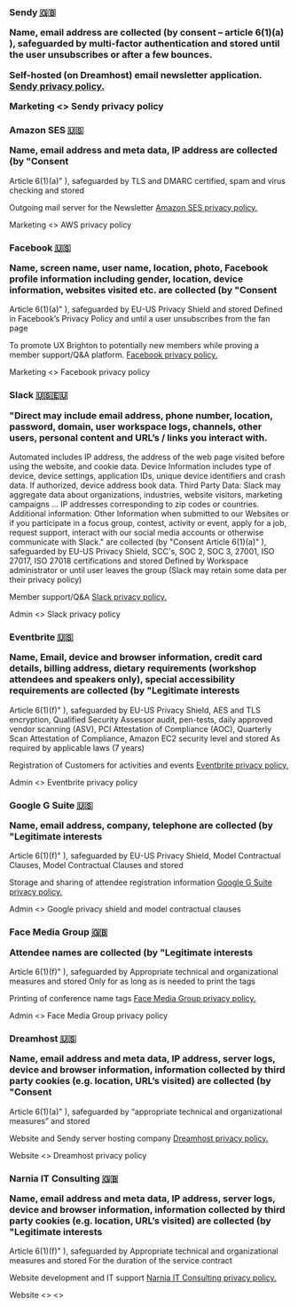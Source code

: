 ###	Sendy	<abbr title="UK">🇬🇧</abbr>	<p>	Name, email address	are collected (by	consent – article 6(1)(a)	), safeguarded by	multi-factor authentication	 and stored	until the user unsubscribes or after a few bounces.	</p><p>	Self-hosted (on Dreamhost) email newsletter application.	[Sendy privacy policy.](	https://sendy.co/privacy-policy	)</p>	Marketing	<>	Sendy privacy policy
###	Amazon SES	<abbr title="USA">🇺🇸</abbr>	<p>	Name, email address and meta data, IP address	are collected (by	"Consent
Article 6(1)(a)"	), safeguarded by	TLS and DMARC certified, spam and virus checking	 and stored		</p><p>	Outgoing mail server for the Newsletter	[Amazon SES privacy policy.](		)</p>	Marketing	<>	AWS privacy policy
###	Facebook	<abbr title="USA">🇺🇸</abbr>	<p>	Name, screen name, user name, location, photo, Facebook profile information including gender, location, device information, websites visited etc.	are collected (by	"Consent
Article 6(1)(a)"	), safeguarded by	EU-US Privacy Shield	 and stored	Defined in Facebook’s Privacy Policy and until a user unsubscribes from the fan page	</p><p>	To promote UX Brighton to potentially new members while proving a member support/Q&A platform.	[Facebook privacy policy.](		)</p>	Marketing	<>	Facebook privacy policy
###	Slack	<abbr title="USA">🇺🇸</abbr><abbr title="EU">🇪🇺</abbr>	<p>	"Direct may include email address, phone number, location, password, domain, user workspace logs, channels, other users, personal content and URL’s / links you interact with.
Automated includes IP address, the address of the web page visited before using the website, and cookie data.
Device Information includes type of device, device settings, application IDs, unique device identifiers and crash data. If authorized, device address book data.
Third Party Data: Slack may aggregate data about organizations, industries, website visitors, marketing campaigns … IP addresses corresponding to zip codes or countries.
Additional information: Other Information when submitted to our Websites or if you participate in a focus group, contest, activity or event, apply for a job, request support, interact with our social media accounts or otherwise communicate with Slack."	are collected (by	"Consent
Article 6(1)(a)"	), safeguarded by	EU-US Privacy Shield, SCC's, SOC 2, SOC 3, 27001, ISO 27017, ISO 27018 certifications	 and stored	Defined by Workspace administrator or until user leaves the group (Slack may retain some data per their privacy policy)	</p><p>	Member support/Q&A	[Slack privacy policy.](		)</p>	Admin	<>	Slack privacy policy
###	Eventbrite	<abbr title="USA">🇺🇸</abbr>	<p>	Name, Email, device and browser information, credit card details, billing address, dietary requirements (workshop attendees and speakers only), special accessibility requirements	are collected (by	"Legitimate interests
Article 6(1)(f)"	), safeguarded by	EU-US Privacy Shield, AES and TLS encryption, Qualified Security Assessor audit, pen-tests, daily approved vendor scanning (ASV), PCI Attestation of Compliance (AOC), Quarterly Scan Attestation of Compliance, Amazon EC2 security level	 and stored	As required by applicable laws (7 years)	</p><p>	Registration of Customers for activities and events	[Eventbrite privacy policy.](		)</p>	Admin	<>	Eventbrite privacy policy
###	Google G Suite	<abbr title="USA">🇺🇸</abbr>	<p>	Name, email address, company, telephone	are collected (by	"Legitimate interests
Article 6(1)(f)"	), safeguarded by	EU-US Privacy Shield, Model Contractual Clauses, Model Contractual Clauses	 and stored		</p><p>	Storage and sharing of attendee registration information	[Google G Suite privacy policy.](		)</p>	Admin	<>	Google privacy shield and model contractual clauses
###	Face Media Group	<abbr title="UK">🇬🇧</abbr>	<p>	Attendee names	are collected (by	"Legitimate interests
Article 6(1)(f)"	), safeguarded by	Appropriate technical and organizational measures	 and stored	Only for as long as is needed to print the tags	</p><p>	Printing of conference name tags	[Face Media Group privacy policy.](		)</p>	Admin	<>	Face Media Group privacy policy
###	Dreamhost	<abbr title="USA">🇺🇸</abbr>	<p>	Name, email address and meta data, IP address, server logs, device and browser information, information collected by third party cookies (e.g. location, URL’s visited)	are collected (by	"Consent
Article 6(1)(a)"	), safeguarded by	“appropriate technical and organizational measures”	 and stored		</p><p>	Website and Sendy server hosting company	[Dreamhost privacy policy.](		)</p>	Website	<>	Dreamhost privacy policy
###	Narnia IT Consulting	<abbr title="UK">🇬🇧</abbr>	<p>	Name, email address and meta data, IP address, server logs, device and browser information, information collected by third party cookies (e.g. location, URL’s visited)	are collected (by	"Legitimate interests
Article 6(1)(f)"	), safeguarded by	Appropriate technical and organizational measures	 and stored	For the duration of the service contract	</p><p>	Website development and IT support	[Narnia IT Consulting privacy policy.](		)</p>	Website	<>	<>
